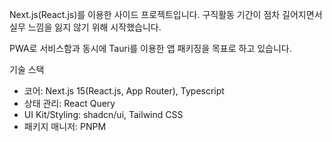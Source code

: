 Next.js(React.js)를 이용한 사이드 프로젝트입니다.
구직활동 기간이 점차 길어지면서 실무 느낌을 잃지 않기 위해 시작했습니다.

PWA로 서비스함과 동시에 Tauri를 이용한 앱 패키징을 목표로 하고 있습니다.


기술 스택
- 코어: Next.js 15(React.js, App Router), Typescript
- 상태 관리: React Query
- UI Kit/Styling: shadcn/ui, Tailwind CSS
- 패키지 매니저: PNPM
